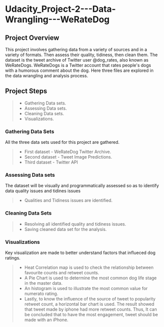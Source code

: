 # Udacity_Project-2---Data-Wrangling---WeRateDog

## Project Overview
This project involves gathering data from a variety of sources and in a variety of formats. Then assess their quality, tidiness, then clean them. The dataset is the tweet archive of Twitter user @dog_rates, also known as WeRateDogs. WeRateDogs is a Twitter account that rates people's dogs with a humorous comment about the dog. Here three files are explored in the data wrangling and analysis process.

## Project Steps
> - Gathering Data sets.
> - Assessing Data sets.
> - Cleaning Data sets.
> - Visualizations.

### Gathering Data Sets
All the three data sets used for this project are gathered.
> - First dataset - WeRateDog Twitter Archive.
> - Second dataset - Tweet Image Predictions.
> - Third dataset - Twitter API

### Assessing Data sets
The dataset will be visually and programmatically assessed so as to identify data quality issues and tidines issues
> - Qualities and Tidiness issues are identified.

### Cleaning Data Sets

> -  Resolving all identified quality and tidiness issues.
> -  Saving cleaned data set for the analysis.

### Visualizations
Key visualization are made to better understand factors that influeced dog ratings.
> - Heat Correlation map is used to check the relationship between favourite counts and retweet counts.
> - A Pie Chart is used to determine the most common dog life stage in the master data.
> - An histogram is used to illustrate the most common value for numerato rating.
> - Lastly, to know the influence of the source of tweet to popularity retweet count, a horizontal bar chart is used. The result showed that tweet made by iphone had more retweet counts. Thus, It can be concluded that to have the most engagement, tweet should be made with an iPhone.
